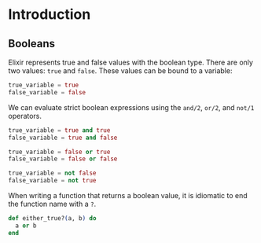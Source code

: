 # Introduction

## Booleans

Elixir represents true and false values with the boolean type. There are only two values: `true` and `false`. These values can be bound to a variable:

``` elixir
true_variable = true
false_variable = false
```

We can evaluate strict boolean expressions using the `and/2`, `or/2`, and `not/1` operators.

``` elixir
true_variable = true and true
false_variable = true and false

true_variable = false or true
false_variable = false or false

true_variable = not false
false_variable = not true
```

When writing a function that returns a boolean value, it is idiomatic to end the function name with a `?`.

``` elixir
def either_true?(a, b) do
  a or b
end
```
